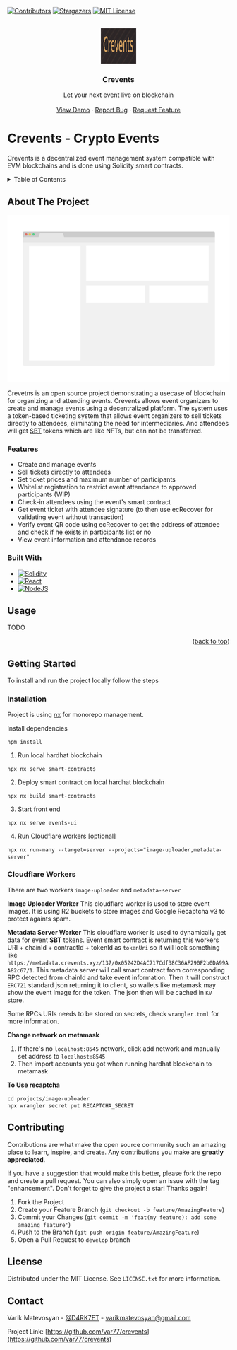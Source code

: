 <a name="readme-top"></a>
<!-- PROJECT SHIELDS -->
<!--
*** I'm using markdown "reference style" links for readability.
*** Reference links are enclosed in brackets [ ] instead of parentheses ( ).
*** See the bottom of this document for the declaration of the reference variables
*** for contributors-url, forks-url, etc. This is an optional, concise syntax you may use.
*** https://www.markdownguide.org/basic-syntax/#reference-style-links
-->
[![Contributors][contributors-shield]][contributors-url]
[![Stargazers][stars-shield]][stars-url]
[![MIT License][license-shield]][license-url]

<!-- PROJECT LOGO -->
<br />
<div align="center">
  <a href="https://github.com/var77/crevents">
    <img src="images/logo.png" alt="Logo" width="80" height="80">
  </a>

  <h3 align="center">Crevents</h3>

  <p align="center">
    Let your next event live on blockchain
    <br />
    <br />
    <a href="https://crevents.xyz">View Demo</a>
    ·
    <a href="https://github.com/var77/crevents/issues">Report Bug</a>
    ·
    <a href="https://github.com/var77/crevents/issues">Request Feature</a>
  </p>
</div>

# Crevents - Crypto Events

Crevents is a decentralized event management system compatible with EVM blockchains and is done using Solidity smart contracts.

<!-- TABLE OF CONTENTS -->
<details>
  <summary>Table of Contents</summary>
  <ol>
    <li>
      <a href="#about-the-project">About The Project</a>
      <ul>
        <li><a href="#built-with">Built With</a></li>
      </ul>
    </li>
    <li>
      <a href="#getting-started">Getting Started</a>
      <ul>
        <li><a href="#installation">Installation</a></li>
      </ul>
    </li>
    <li><a href="#usage">Usage</a></li>
    <li><a href="#contributing">Contributing</a></li>
    <li><a href="#license">License</a></li>
    <li><a href="#contact">Contact</a></li>
  </ol>
</details>


<!-- ABOUT THE PROJECT -->
## About The Project

[![Product Name Screen Shot][product-screenshot]](https://crevents.xyz)

Crevetns is an open source project demonstrating a usecase of blockchain for organizing and attending events.
Crevents allows event organizers to create and manage events using a decentralized platform. 
The system uses a token-based ticketing system that allows event organizers to sell tickets directly to attendees, eliminating the need for intermediaries.
And attendees will get [SBT](https://github.com/var77/erc721a-sbt) tokens which are like NFTs, but can not be transferred.

### Features

- Create and manage events
- Sell tickets directly to attendees
- Set ticket prices and maximum number of participants
- Whitelist registration to restrict event attendance to approved participants (WIP)
- Check-in attendees using the event's smart contract
- Get event ticket with attendee signature (to then use ecRecover for validating event without transaction)
- Verify event QR code using ecRecover to get the address of attendee and check if he exists in participants list or no
- View event information and attendance records


### Built With

* [![Solidity][Solidity]][Solidity-url]
* [![React][React.js]][React-url]
* [![NodeJS][NodeJS]][Node-url]

<!-- USAGE EXAMPLES -->
## Usage

TODO
<p align="right">(<a href="#readme-top">back to top</a>)</p>


<!-- GETTING STARTED -->
## Getting Started
To install and run the project locally follow the steps
### Installation

Project is using [nx](https://nx.dev/) for monorepo management.


Install dependencies
```
npm install
```

1. Run local hardhat blockchain
```
npx nx serve smart-contracts
```
2. Deploy smart contract on local hardhat blockchain
```
npx nx build smart-contracts
```
3. Start front end
```
npx nx serve events-ui
```
4. Run Cloudflare workers [optional]
```
npx nx run-many --target=server --projects="image-uploader,metadata-server"
```

### Cloudflare Workers
There are two workers `image-uploader` and `metadata-server`

**Image Uploader Worker**
This cloudflare worker is used to store event images. It is using R2 buckets to store images and Google Recaptcha v3 to protect againts spam.

**Metadata Server Worker**
This cloudflare worker is used to dynamically get data for event **SBT** tokens. Event smart contract is returning this workers URI + chainId + contractId + tokenId as `tokenUri` 
so it will look something like `https://metadata.crevents.xyz/137/0x05242D4AC717Cdf38C36AF290F2b0DA99AA82c67/1`.
This metadata server will call smart contract from corresponding RPC detected from chainId and take event information.
Then it will construct `ERC721` standard json returning it to client, so wallets like metamask may show the event image for the token.
The json then will be cached in `KV` store.

Some RPCs URIs needs to be stored on secrets, check `wrangler.toml` for more information.

**Change network on metamask**
1. If there's no `localhost:8545` network, click add network and manually set address to `localhost:8545`
2. Then import accounts you got when running hardhat blockchain to metamask


**To Use recaptcha**
```
cd projects/image-uploader
npx wrangler secret put RECAPTCHA_SECRET
```

<!-- CONTRIBUTING -->
## Contributing

Contributions are what make the open source community such an amazing place to learn, inspire, and create. Any contributions you make are **greatly appreciated**.

If you have a suggestion that would make this better, please fork the repo and create a pull request. You can also simply open an issue with the tag "enhancement".
Don't forget to give the project a star! Thanks again!

1. Fork the Project
2. Create your Feature Branch (`git checkout -b feature/AmazingFeature`)
3. Commit your Changes (`git commit -m 'feat(my feature): add some amazing feature'`)
4. Push to the Branch (`git push origin feature/AmazingFeature`)
5. Open a Pull Request to `develop` branch


<!-- LICENSE -->
## License

Distributed under the MIT License. See `LICENSE.txt` for more information.


<!-- CONTACT -->
## Contact

Varik Matevosyan - [@D4RK7ET](https://twitter.com/D4RK7ET) - varikmatevosyan@gmail.com

Project Link: [https://github.com/var77/crevents](https://github.com/var77/crevents)


<!-- MARKDOWN LINKS & IMAGES -->
<!-- https://www.markdownguide.org/basic-syntax/#reference-style-links -->
[contributors-shield]: https://img.shields.io/github/contributors/var77/crevents.svg?style=for-the-badge
[contributors-url]: https://github.com/var77/crevents/graphs/contributors
[stars-shield]: https://img.shields.io/github/stars/var77/crevents.svg?style=for-the-badge
[stars-url]: https://github.com/var77/crevents
[license-shield]: https://img.shields.io/github/license/var77/crevents.svg?style=for-the-badge
[license-url]: https://github.com/var77/crevents/blob/master/LICENSE.txt
[product-screenshot]: images/screenshot.png
[Solidity]: https://img.shields.io/badge/Solidity-e6e6e6?style=for-the-badge&logo=solidity&logoColor=black
[Solidity-url]: https://soliditylang.org/
[NodeJS]: https://img.shields.io/badge/Node.js-43853D?style=for-the-badge&logo=node.js&logoColor=white
[Node-url]: https://nodejs.org
[React.js]: https://img.shields.io/badge/React-20232A?style=for-the-badge&logo=react&logoColor=61DAFB
[React-url]: https://reactjs.org/

